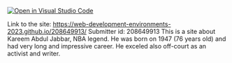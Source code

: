 [![Open in Visual Studio Code](https://classroom.github.com/assets/open-in-vscode-c66648af7eb3fe8bc4f294546bfd86ef473780cde1dea487d3c4ff354943c9ae.svg)](https://classroom.github.com/online_ide?assignment_repo_id=10532464&assignment_repo_type=AssignmentRepo)


Link to the site: https://web-development-environments-2023.github.io/208649913/
Submitter id: 208649913
This is a site about Kareem Abdul Jabbar, NBA legend.
He was born on 1947 (76 years old) and had very long and impressive career.
He exceled also off-court as an activist and writer.
